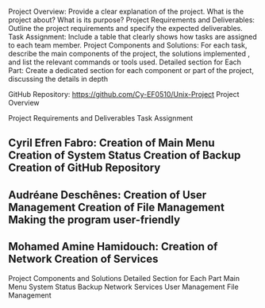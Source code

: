 Project Overview: Provide a clear explanation of the project. What is the project about? What is its purpose?
Project Requirements and Deliverables: Outline the project requirements and specify the expected deliverables.
Task Assignment: Include a table that clearly shows how tasks are assigned to each team member.
Project Components and Solutions: For each task, describe the main components of the project, the solutions implemented , and list the relevant commands or tools used.
Detailed section for Each Part: Create a dedicated section for each component or part of the project, discussing the details in depth

GitHub Repository: https://github.com/Cy-EF0510/Unix-Project 
Project Overview

Project Requirements and Deliverables
Task Assignment

Cyril Efren Fabro:
Creation of Main Menu
Creation of System Status
Creation of Backup
Creation of GitHub Repository
---------------------------------
Audréane Deschênes:
Creation of User Management
Creation of File Management
Making the program user-friendly
---------------------------------
Mohamed Amine Hamidouch:
Creation of Network
Creation of Services
---------------------------------

Project Components and Solutions
Detailed Section for Each Part
Main Menu
System Status
Backup
Network
Services
User Management
File Management
